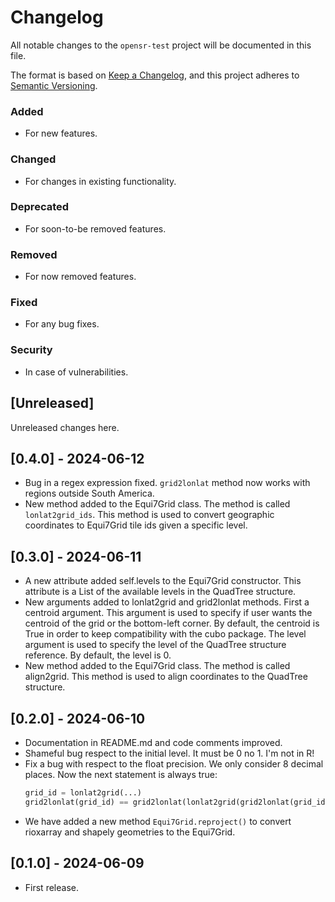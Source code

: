 # Changelog

All notable changes to the `opensr-test` project will be documented in this file.

The format is based on [Keep a Changelog](https://keepachangelog.com/en/1.0.0/), and this project adheres to [Semantic Versioning](https://semver.org/spec/v2.0.0.html).

### Added
- For new features.
### Changed
- For changes in existing functionality.
### Deprecated
- For soon-to-be removed features.
### Removed
- For now removed features.
### Fixed
- For any bug fixes.
### Security
- In case of vulnerabilities.

## [Unreleased]

Unreleased changes here.

## [0.4.0] - 2024-06-12

- Bug in a regex expression fixed. `grid2lonlat` method now works with regions outside South America.
- New method added to the Equi7Grid class. The method is called `lonlat2grid_ids`. This method is used to convert geographic coordinates to Equi7Grid tile ids given a specific level.


## [0.3.0] - 2024-06-11

- A new attribute added self.levels to the Equi7Grid constructor. This attribute is a List of the available levels in the QuadTree structure.
- New arguments added to lonlat2grid and grid2lonlat methods. First a centroid argument. This argument is used to specify if user wants the centroid of the grid or the bottom-left corner. By default, the centroid is True in order to keep compatibility with the cubo package. The level argument is used to specify the level of the QuadTree structure reference. By default, the level is 0.
- New method added to the Equi7Grid class. The method is called align2grid. This method is used to align coordinates to the QuadTree structure.

## [0.2.0] - 2024-06-10

- Documentation in README.md and code comments improved.
- Shameful bug respect to the initial level. It must be 0 no 1. I'm not in R!
- Fix a bug with respect to the float precision. We only consider 8 decimal places. Now 
the next statement is always true:
    ```python
    grid_id = lonlat2grid(...)
    grid2lonlat(grid_id) == grid2lonlat(lonlat2grid(grid2lonlat(grid_id)))
    ```
- We have added a new method `Equi7Grid.reproject()` to convert rioxarray and shapely geometries to the Equi7Grid.



## [0.1.0] - 2024-06-09

- First release.